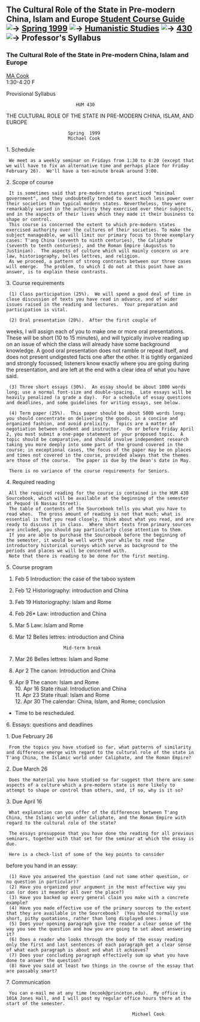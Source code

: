The Cultural Role of the State in Pre-modern China, Islam and Europe
[**Student Course Guide**](http://www.princeton.edu/scg/)
![->](/~scg/pics/arrow.gif) [ Spring 1999](/~scg/html/departments.s99.shtml)
![->](/~scg/pics/arrow.gif) [Humanistic Studies](../s99.shtml)
![->](/~scg/pics/arrow.gif) [430](/~scg/search/searchcourse.pl?q=HUM+430)
![->](/~scg/pics/arrow.gif) Professor's Syllabus  
---  
  
### The Cultural Role of the State in Pre-modern China, Islam and Europe  
[MA Cook](/~scg/search/searchprof.pl?last=Cook&init=MA)  
1:30-4:20 F

Provisional Syllabus

                              HUM 430   
THE CULTURAL ROLE OF THE STATE IN PRE-MODERN CHINA, ISLAM, AND
EUROPE

                           Spring  1999   
                           Michael Cook 

1\. Schedule

     We meet as a weekly seminar on Fridays from 1:30 to 4:20 (except that we will have to fix an alternative time and perhaps place for Friday February 26).  We'll have a ten-minute break around 3:00. 

2\. Scope of course

     It is sometimes said that pre-modern states practiced "minimal government", and they undoubtedly tended to exert much less power over their societies than typical modern states. Nevertheless, they were remarkably varied in the authority they exercised over their subjects, and in the aspects of their lives which they made it their business to shape or control.   
     This course is concerned the extent to which pre-modern states exercised authority over the cultures of their societies. To make the subject manageable, we will limit our primary focus to three exemplary cases: T'ang China (seventh to ninth centuries), the Caliphate (seventh to tenth centuries), and the Roman Empire (Augustus to Justinian).  The aspects of culture which will mainly concern us are law, historiography, belles lettres, and religion.   
     As we proceed, a pattern of strong contrasts between our three cases will emerge.  The problem, to which I do not at this point have an answer, is to explain these contrasts. 

3\. Course requirements

     (1) Class participation (25%).  We will spend a good deal of time in close discussion of texts you have read in advance, and of wider issues raised in the reading and lectures.  Your preparation and participation is vital. 

     (2) Oral presentation (20%).  After the first couple of   
weeks, I will assign each of you to make one or more oral presentations.
These will be short (10 to 15 minutes), and will typically involve reading up
on an issue of which the class will already have some background knowledge.  A
good oral presentation does not ramble or repeat itself, and does not present
undigested facts one after the other.  It is tightly organized and strongly
focussed; listeners know exactly where you are going during the presentation,
and are left at the end with a clear idea of what you have said.

     (3) Three short essays (30%).  An essay should be about 1000 words long; use a normal font-size and double-spacing.  Late essays will be heavily penalized (a grade a day).  For a schedule of essay questions and deadlines, and some guidelines for writing essays, see below. 

     (4) Term paper (25%).  This paper should be about 5000 words long; you should concentrate on delivering the goods, in a concise and organized fashion, and avoid prolixity.  Topics are a matter of negotiation between student and instructor.  On or before Friday April 2, you must submit a one-page statement of your proposed topic.  A topic should be comparative, and should involve independent research taking you more deeply into some part of the ground covered in the course; in exceptional cases, the focus of the paper may be on places and times not covered in the course, provided always that the themes are those of the course.  The paper is due by the Dean's date in May. 

     There is no variance of the course requirements for Seniors. 

4\. Required reading

     All the required reading for the course is contained in the HUM 430 Sourcebook, which will be available at the beginning of the semester at Pequod (6 Nassau Street).   
     The table of contents of the Sourcebook tells you what you have to read when.  The gross amount of reading is not that much; what is essential is that you read closely, think about what you read, and are ready to discuss it in class.  Where short texts from primary sources are included, you should pay particularly close attention to them.   
     If you are able to purchase the Sourcebook before the beginning of the semester, it would be well worth your while to read the introductory historical surveys which serve as background to the periods and places we will be concerned with.   
     Note that there is reading to be done for the first meeting. 

5\. Course program

1.  Feb 5 Introduction: the case of the taboo system   
2.  Feb 12 Historiography: introduction and China   
3.  Feb 19 Historiography: Islam and Rome   
4.  Feb 26* Law: introduction and China   
5.  Mar 5 Law: Islam and Rome   
6.  Mar 12 Belles lettres: introduction and China 

                          Mid-term break 

7.  Mar 26 Belles lettres: Islam and Rome   
8.  Apr 2 The canon: Introduction and China   
9.  Apr 9 The canon: Islam and Rome   
10\. Apr 16 State ritual: Introduction and China  
11\. Apr 23 State ritual: Islam and Rome  
12\. Apr 30 The calendar: China, Islam, and Rome; conclusion

* Time to be rescheduled. 

6\. Essays: questions and deadlines

1\. Due February 26

     From the topics you have studied so far, what patterns of similarity and difference emerge with regard to the cultural role of the state in T'ang China, the Islamic world under Caliphate, and the Roman Empire? 

2\. Due March 26

     Does the material you have studied so far suggest that there are some aspects of a culture which a pre-modern state is more likely to attempt to shape or control than others, and, if so, why is it so? 

3\. Due April 16

     What explanation can you offer of the differences between T'ang China, the Islamic world under Caliphate, and the Roman Empire with regard to the cultural role of the state? 

     The essays presuppose that you have done the reading for all previous seminars, together with that set for the seminar at which the essay is due. 

     Here is a check-list of some of the key points to consider   
before you hand in an essay:

     (1) Have you answered the question (and not some other question, or no question in particular)?   
     (2) Have you organized your argument in the most effective way you can (or does it meander all over the place?)   
     (3) Have you backed up every general claim you make with a concrete example?   
     (4) Have you made effective use of the primary sources to the extent that they are available in the Sourcebook?  (You should normally use short, pithy quotations, rather than long displayed ones.)   
     (5) Does your opening paragraph give the reader a clear sense of the way you see the question and how you are going to set about answering it?   
     (6) Does a reader who looks through the body of the essay reading only the first and last sentences of each paragraph get a clear sense of what each paragraph is about and what it achieves?   
     (7) Does your concluding paragraph effectively sum up what you have done to answer the question?   
     (8) Have you said at least two things in the course of the essay that are passably smart? 

7\. Communication

     You can e-mail me at any time (mcook@princeton.edu).  My office is 101A Jones Hall, and I will post my regular office hours there at the start of the semester. 

                                                   Michael Cook    


